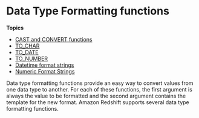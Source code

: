 # Data Type Formatting functions<a name="r_Data_type_formatting"></a>

**Topics**
+ [CAST and CONVERT functions](r_CAST_function.md)
+ [TO\_CHAR](r_TO_CHAR.md)
+ [TO\_DATE](r_TO_DATE_function.md)
+ [TO\_NUMBER](r_TO_NUMBER.md)
+ [Datetime format strings](r_FORMAT_strings.md)
+ [Numeric Format Strings](r_Numeric_formating.md)

Data type formatting functions provide an easy way to convert values from one data type to another\. For each of these functions, the first argument is always the value to be formatted and the second argument contains the template for the new format\. Amazon Redshift supports several data type formatting functions\.